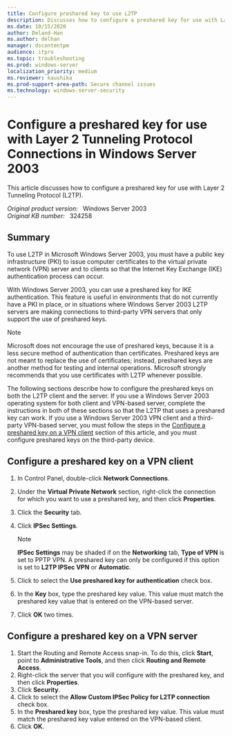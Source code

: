 ```yaml
---
title: Configure preshared key to use L2TP
description: Discusses how to configure a preshared key for use with Layer 2 Tunneling Protocol (L2TP).
ms.date: 10/15/2020
author: Deland-Han
ms.author: delhan
manager: dscontentpm
audience: itpro
ms.topic: troubleshooting
ms.prod: windows-server
localization_priority: medium
ms.reviewer: kaushika
ms.prod-support-area-path: Secure channel issues
ms.technology: windows-server-security
---
```

# Configure a preshared key for use with Layer 2 Tunneling Protocol Connections in Windows Server 2003

This article discusses how to configure a preshared key for use with Layer 2 Tunneling Protocol (L2TP).

_Original product version:_ &nbsp; Windows Server 2003  
_Original KB number:_ &nbsp; 324258

## Summary

To use L2TP in Microsoft Windows Server 2003, you must have a public key infrastructure (PKI) to issue computer certificates to the virtual private network (VPN) server and to clients so that the Internet Key Exchange (IKE) authentication process can occur.

With Windows Server 2003, you can use a preshared key for IKE authentication. This feature is useful in environments that do not currently have a PKI in place, or in situations where Windows Server 2003 L2TP servers are making connections to third-party VPN servers that only support the use of preshared keys.

> [!NOTE]
> Microsoft does not encourage the use of preshared keys, because it is a less secure method of authentication than certificates. Preshared keys are not meant to replace the use of certificates; instead, preshared keys are another method for testing and internal operations. Microsoft strongly recommends that you use certificates with L2TP whenever possible.

The following sections describe how to configure the preshared keys on both the L2TP client and the server. If you use a Windows Server 2003 operating system for both client and VPN-based server, complete the instructions in both of these sections so that the L2TP that uses a preshared key can work. If you use a Windows Server 2003 VPN client and a third-party VPN-based server, you must follow the steps in the [Configure a preshared key on a VPN client](#configure-a-preshared-key-on-a-vpn-client) section of this article, and you must configure preshared keys on the third-party device.

## Configure a preshared key on a VPN client

1. In Control Panel, double-click **Network Connections**.
2. Under the **Virtual Private Network** section, right-click the connection for which you want to use a preshared key, and then click **Properties**.
3. Click the **Security** tab.
4. Click **IPSec Settings**.

    > [!NOTE]
    > **IPSec Settings** may be shaded if on the **Networking** tab, **Type of VPN** is set to PPTP VPN. A preshared key can only be configured if this option is set to **L2TP IPSec VPN** or **Automatic**.
5. Click to select the **Use preshared key for authentication** check box.
6. In the **Key** box, type the preshared key value. This value must match the preshared key value that is entered on the VPN-based server.
7. Click **OK** two times.

## Configure a preshared key on a VPN server

1. Start the Routing and Remote Access snap-in. To do this, click **Start**, point to **Administrative Tools**, and then click **Routing and Remote Access**.
2. Right-click the server that you will configure with the preshared key, and then click **Properties**.
3. Click **Security**.
4. Click to select the **Allow Custom IPSec Policy for L2TP connection** check box.
5. In the **Preshared key** box, type the preshared key value. This value must match the preshared key value entered on the VPN-based client.
6. Click **OK**.
